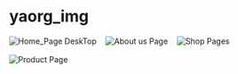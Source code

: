 # yaorg_img
<div style="display: flex; gap: 16px; flex-wrap: wrap;">
<img  alt="Home_Page DeskTop" src="https://github.com/user-attachments/assets/32e83f0c-a487-400e-8d9a-961b036e6a42" />
<img alt="About us Page" src="https://github.com/user-attachments/assets/073ab68c-03d0-4dc0-89d0-7672272b9eb0" />
<img  alt="Shop Pages" src="https://github.com/user-attachments/assets/c36a9d3d-9aa9-4f7a-be2e-ba8ab1ceaccd" />
<img alt="Product Page" src="https://github.com/user-attachments/assets/651db2be-8bd1-4fd8-94de-84b9c4a6812a" />
</div>
